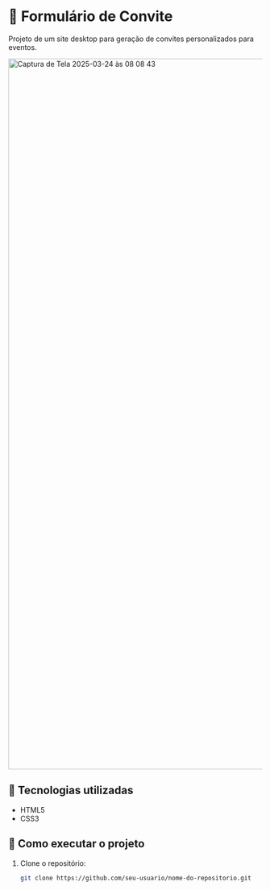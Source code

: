 # 🎉 Formulário de Convite

Projeto de um site desktop para geração de convites personalizados para eventos.

<img width="1412" alt="Captura de Tela 2025-03-24 às 08 08 43" src="https://github.com/user-attachments/assets/06f6f752-bd22-4061-9b73-c518fdee6316" />

## 🚀 Tecnologias utilizadas
- HTML5
- CSS3

## 🔧 Como executar o projeto
1. Clone o repositório:
   ```bash
   git clone https://github.com/seu-usuario/nome-do-repositorio.git


